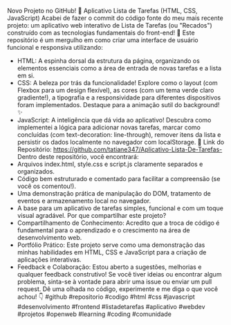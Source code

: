 Novo Projeto no GitHub! 🚀 Aplicativo Lista de Tarefas (HTML, CSS, JavaScript)
Acabei de fazer o commit do código fonte do meu mais recente projeto: um aplicativo web interativo de Lista de Tarefas (ou "Recados") construído com as tecnologias fundamentais do front-end! 🎉
Este repositório é um mergulho em como criar uma interface de usuário funcional e responsiva utilizando:
 * HTML: A espinha dorsal da estrutura da página, organizando os elementos essenciais como a área de entrada de novas tarefas e a lista em si.
 * CSS: A beleza por trás da funcionalidade! Explore como o layout (com Flexbox para um design flexível), as cores (com um tema verde claro gradiente!), a tipografia e a responsividade para diferentes dispositivos foram implementados. Destaque para a animação sutil do background! ✨
 * JavaScript: A inteligência que dá vida ao aplicativo! Descubra como implementei a lógica para adicionar novas tarefas, marcar como concluídas (com text-decoration: line-through), remover itens da lista e persistir os dados localmente no navegador com localStorage.
🔗 Link do Repositório: https://github.com/tatiane347/Aplicativo-Lista-De-Tarefas-
Dentro deste repositório, você encontrará:
 * Arquivos index.html, style.css e script.js claramente separados e organizados.
 * Código bem estruturado e comentado para facilitar a compreensão (se você os comentou!).
 * Uma demonstração prática de manipulação do DOM, tratamento de eventos e armazenamento local no navegador.
 * A base para um aplicativo de tarefas simples, funcional e com um toque visual agradável.
Por que compartilhar este projeto?
 * Compartilhamento de Conhecimento: Acredito que a troca de código é fundamental para o aprendizado e o crescimento na área de desenvolvimento web.
 * Portfólio Prático: Este projeto serve como uma demonstração das minhas habilidades em HTML, CSS e JavaScript para a criação de aplicações interativas.
 * Feedback e Colaboração: Estou aberto a sugestões, melhorias e qualquer feedback construtivo! Se você tiver ideias ou encontrar algum problema, sinta-se à vontade para abrir uma issue ou enviar um pull request.
Dê uma olhada no código, experimente e me diga o que você achou! 👇
#github #repositorio #codigo #html #css #javascript #desenvolvimento #frontend #listadetarefas #aplicativo #webdev #projetos #openweb #learning #coding #comunidade
